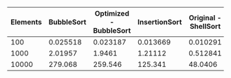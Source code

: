  Elements  | BubbleSort | Optimized - BubbleSort | InsertionSort | Original - ShellSort 
|---        |---         | ---                    | ---           | ---                  |
100         | 0.025518   | 0.023187               | 0.013669      | 0.010291             |
1000        | 2.01957    | 1.9461                 | 1.21112       | 0.512841             |
10000       | 279.068    | 259.546                | 125.341       | 48.0406